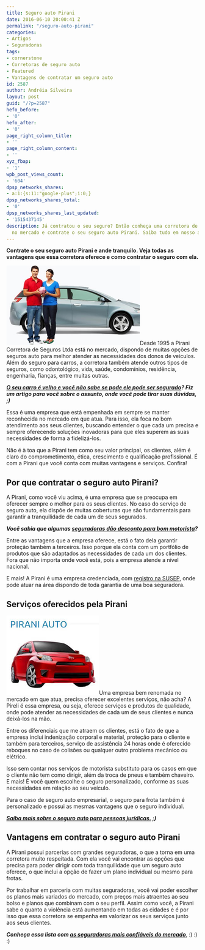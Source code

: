 ```yaml
---
title: Seguro auto Pirani
date: 2016-06-10 20:00:41 Z
permalink: "/seguro-auto-pirani"
categories:
- Artigos
- Seguradoras
tags:
- cornerstone
- Corretoras de seguro auto
- Featured
- Vantagens de contratar um seguro auto
id: 2587
author: Andréia Silveira
layout: post
guid: "/?p=2587"
hefo_before:
- '0'
hefo_after:
- '0'
page_right_column_title:
- ''
page_right_column_content:
- ''
xyz_fbap:
- '1'
wpb_post_views_count:
- '604'
dpsp_networks_shares:
- a:1:{s:11:"google-plus";i:0;}
dpsp_networks_shares_total:
- '0'
dpsp_networks_shares_last_updated:
- '1515437145'
description: Já contratou o seu seguro? Então conheça uma corretora de nome forte
  no mercado e contrate o seu seguro auto Pirani. Saiba tudo em nosso artigo!
---
```


**Contrate o seu seguro auto Pirani e ande tranquilo. Veja todas as vantagens que essa corretora oferece e como contratar o seguro com ela.**

<a href="/wp-content/uploads/2016/06/Seguro-auto-Pirani.jpg" rel="attachment wp-att-2588"><img class="alignleft wp-image-2588" title="Seguro auto Pirani" src="/wp-content/uploads/2016/06/Seguro-auto-Pirani.jpg" alt="Seguro auto Pirani" width="350" height="208" /></a>Desde 1995 a Pirani Corretora de Seguros Ltda está no mercado, dispondo de muitas opções de seguros auto para melhor atender as necessidades dos donos de veículos. Além do seguro para carros, a corretora também atende outros tipos de seguros, como odontológico, vida, saúde, condomínios, residência, engenharia, fianças, entre muitas outras.

**_<a href="/seguro-auto-para-carros-velhos" target="_blank">O seu carro é velho e você não sabe se pode ele pode ser segurado</a>? Fiz um artigo para você sobre o assunto, onde você pode tirar suas dúvidas, ;)_**

Essa é uma empresa que está empenhada em sempre se manter reconhecida no mercado em que atua. Para isso, ela foca no bom atendimento aos seus clientes, buscando entender o que cada um precisa e sempre oferecendo soluções inovadoras para que eles superem as suas necessidades de forma a fidelizá-los.

Não é à toa que a Pirani tem como seu valor principal, os clientes, além é claro do comprometimento, ética, crescimento e qualificação profissional. É com a Pirani que você conta com muitas vantagens e serviços. Confira!

## Por que contratar o seguro auto Pirani?

A Pirani, como você viu acima, é uma empresa que se preocupa em oferecer sempre o melhor para os seus clientes. No caso do serviço de seguro auto, ela dispõe de muitas coberturas que são fundamentais para garantir a tranquilidade de cada um de seus segurados.

**_Você sabia que algumas <a href="/seguro-auto-com-desconto" target="_blank">seguradoras dão desconto para bom motorista</a>?_**

Entre as vantagens que a empresa oferece, está o fato dela garantir proteção também a terceiros. Isso porque ela conta com um portfólio de produtos que são adaptados as necessidades de cada um dos clientes. Fora que não importa onde você está, pois a empresa atende a nível nacional.

E mais! A Pirani é uma empresa credenciada, com <a href="http://www.susep.gov.br/menu/informacoes-ao-mercado/corretores-de-seguros" target="_blank">registro na SUSEP</a>, onde pode atuar na área dispondo de toda garantia de uma boa seguradora.

## Serviços oferecidos pela Pirani

<a href="/wp-content/uploads/2016/06/Seguro-auto-Pirani2.jpg" rel="attachment wp-att-2589"><img class="alignleft wp-image-2589 size-full" title="Seguro auto Pirani" src="/wp-content/uploads/2016/06/Seguro-auto-Pirani2.jpg" alt="Seguro auto Pirani" width="243" height="207" /></a>Uma empresa bem renomada no mercado em que atua, precisa oferecer excelentes serviços, não acha? A Pireli é essa empresa, ou seja, oferece serviços e produtos de qualidade, onde pode atender as necessidades de cada um de seus clientes e nunca deixá-los na mão.

Entre os diferenciais que me atraem os clientes, está o fato de que a empresa inclui indenização corporal e material, proteção para o cliente e também para terceiros, serviço de assistência 24 horas onde é oferecido reboques no caso de colisões ou qualquer outro problema mecânico ou elétrico.

Isso sem contar nos serviços de motorista substituto para os casos em que o cliente não tem como dirigir, além da troca de pneus e também chaveiro. E mais! É você quem escolhe o seguro personalizado, conforme as suas necessidades em relação ao seu veículo.

Para o caso de seguro auto empresarial, o seguro para frota também é personalizado e possui as mesmas vantagens que o seguro individual.

**_<a href="/seguro-auto-pessoa-juridica" target="_blank">Saiba mais sobre o seguro auto para pessoas jurídicas.</a> ;)_**

## Vantagens em contratar o seguro auto Pirani

A Pirani possui parcerias com grandes seguradoras, o que a torna em uma corretora muito respeitada. Com ela você vai encontrar as opções que precisa para poder dirigir com toda tranquilidade que um seguro auto oferece, o que inclui a opção de fazer um plano individual ou mesmo para frotas.

Por trabalhar em parceria com muitas seguradoras, você vai poder escolher os planos mais variados do mercado, com preços mais atraentes ao seu bolso e planos que combinam com o seu perfil. Assim como você, a Pirani sabe o quanto a violência está aumentando em todas as cidades e é por isso que essa corretora se empenha em valorizar os seus serviços junto aos seus clientes.

**_Conheça essa lista com <a href="/melhores-seguradoras-de-carro-2015/" target="_blank">as seguradoras mais confiáveis do mercado</a>_**, :) :) :)